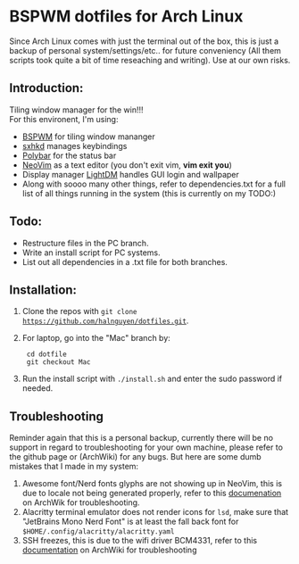 <h1>BSPWM dotfiles for Arch Linux</h1>
Since Arch Linux comes with just the terminal out of the box, this is just a backup of personal system/settings/etc.. for future conveniency (All them scripts took quite a bit of time reseaching and writing). Use at our own risks.
<h2>Introduction:</h2>
Tiling window manager for the win!!!<br>
For this environent, I'm using:
<ul>
	<li><a href="https://github.com/baskerville/bspwm">BSPWM</a> for tiling window mananger</li>
	<li><a href="https://github.com/baskerville/sxhkd">sxhkd</a> manages keybindings</li>
	<li><a href="https://github.com/polybar/polybar">Polybar</a> for the status bar</li>
	<li><a href="https://github.com/neovim/neovim">NeoVim</a> as a text editor (you don't exit vim, <strong>vim exit you</strong>)</li>
	<li>Display manager <a href="https://github.com/canonical/lightdm">LightDM</a> handles GUI login and wallpaper</li>
	<li>Along with soooo many other things, refer to dependencies.txt for a full list of all things running in the system (this is currently on my TODO:)</li>
</ul>
<h2>Todo:</h2>
<ul>
	<li>Restructure files in the PC branch.</li>
	<li>Write an install script for PC systems.</li>
	<li>List out all dependencies in a .txt file for both branches.</li>
</ul>
<h2>Installation:</h2>

1. Clone the repos with <code>git clone https://github.com/halnguyen/dotfiles.git</code>.

2. For laptop, go into the "Mac" branch by:

		cd dotfile
		git checkout Mac

3. Run the install script with <code>./install.sh</code> and enter the sudo password if needed.
<h2>Troubleshooting</h2>
Reminder again that this is a personal backup, currently there will be no support in regard to troubleshooting for your own machine, please refer to the github page or (ArchWiki) for any bugs. But here are some dumb mistakes that I made in my system:
<ol>
	<li>Awesome font/Nerd fonts glyphs are not showing up in NeoVim, this is due to locale not being generated properly, refer to this <a href="https://wiki.archlinux.org/title/locale">documenation</a> on ArchWik for troubleshooting.</li>
	<li>Alacritty terminal emulator does not render icons for <code>lsd</code>, make sure that "JetBrains Mono Nerd Font" is at least the fall back font for <code>$HOME/.config/alacritty/alacritty.yaml</code></li>
	<li>SSH freezes, this is due to the wifi driver BCM4331, refer to this <a href="https://wiki.archlinux.org/title/broadcom_wireless#SSH_freeze_for_BCM4331_with_b43">documentation</a> on ArchWiki for troubleshooting</li>
</ol>

